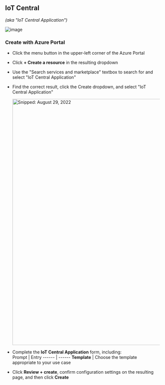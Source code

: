 ## IoT Central
_(aka "IoT Central Application")_

![image](https://user-images.githubusercontent.com/44923999/187223301-da5dd099-2dbc-4352-9b5d-9a65a0a87748.png)

### Create with Azure Portal

* Click the menu button in the upper-left corner of the Azure Portal
* Click **+ Create a resource** in the resulting dropdown
* Use the "Search services and marketplace" textbox to search for and select "IoT Central Application"
* Find the correct result, click the Create dropdown, and select "IoT Central Application"

  <img src="https://user-images.githubusercontent.com/44923999/187224111-ddc9a186-c572-4444-90c1-7b8cf03c7ee7.png" width="800" title="Snipped: August 29, 2022" />

* Complete the **IoT Central Application** form, including:<br>
  Prompt | Entry
  ------ | ------
  **Template** | Choose the template appropriate to your use case 

* Click **Review + create**, confirm configuration settings on the resulting page, and then click **Create**
